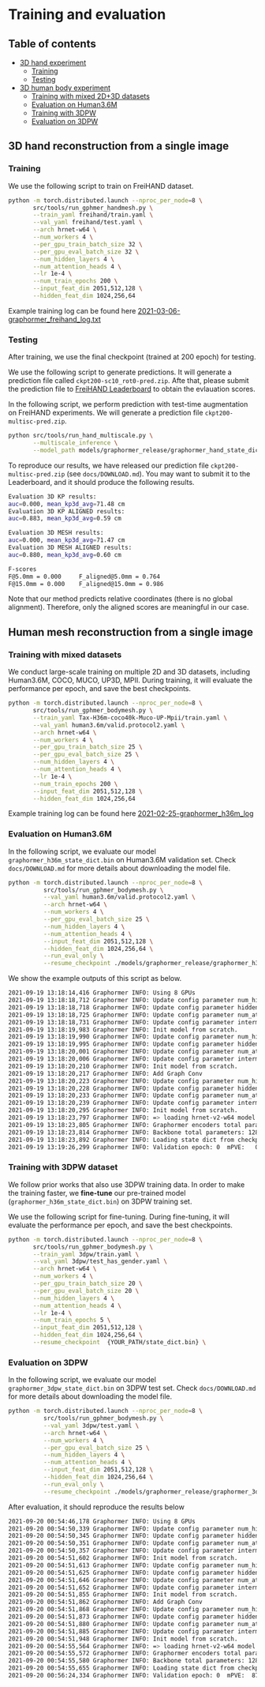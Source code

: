 # Training and evaluation 


## Table of contents
* [3D hand experiment](#3D-hand-reconstruction-from-a-single-image)
    * [Training](#Training)
    * [Testing](#Testing)
* [3D human body experiment](#Human-mesh-reconstruction-from-a-single-image)
    * [Training with mixed 2D+3D datasets](#Training-with-mixed-datasets)
    * [Evaluation on Human3.6M](#Evaluation-on-Human3.6M)
    * [Training with 3DPW](#Training-with-3DPW-dataset)
    * [Evaluation on 3DPW](#Evaluation-on-3DPW)


## 3D hand reconstruction from a single image

### Training

We use the following script to train on FreiHAND dataset. 

```bash
python -m torch.distributed.launch --nproc_per_node=8 \
       src/tools/run_gphmer_handmesh.py \
       --train_yaml freihand/train.yaml \
       --val_yaml freihand/test.yaml \
       --arch hrnet-w64 \
       --num_workers 4 \
       --per_gpu_train_batch_size 32 \
       --per_gpu_eval_batch_size 32 \
       --num_hidden_layers 4 \
       --num_attention_heads 4 \
       --lr 1e-4 \
       --num_train_epochs 200 \
       --input_feat_dim 2051,512,128 \
       --hidden_feat_dim 1024,256,64 
```


Example training log can be found here [2021-03-06-graphormer_freihand_log.txt](https://datarelease.blob.core.windows.net/metro/models/2021-03-06-graphormer_freihand_log.txt)

### Testing

After training, we use the final checkpoint (trained at 200 epoch) for testing.

We use the following script to generate predictions. It will generate a prediction file called `ckpt200-sc10_rot0-pred.zip`. Afte that, please submit the prediction file to [FreiHAND Leaderboard](https://competitions.codalab.org/competitions/21238) to obtain the evlauation scores.


In the following script, we perform prediction with test-time augmentation on FreiHAND experiments. We will generate a prediction file `ckpt200-multisc-pred.zip`. 

```bash
python src/tools/run_hand_multiscale.py \
       --multiscale_inference \
       --model_path models/graphormer_release/graphormer_hand_state_dict.bin \
```

To reproduce our results, we have released our prediction file `ckpt200-multisc-pred.zip` (see `docs/DOWNLOAD.md`). You may want to submit it to the Leaderboard, and it should produce the following results. 

```bash
Evaluation 3D KP results:
auc=0.000, mean_kp3d_avg=71.48 cm
Evaluation 3D KP ALIGNED results:
auc=0.883, mean_kp3d_avg=0.59 cm

Evaluation 3D MESH results:
auc=0.000, mean_kp3d_avg=71.47 cm
Evaluation 3D MESH ALIGNED results:
auc=0.880, mean_kp3d_avg=0.60 cm

F-scores
F@5.0mm = 0.000 	F_aligned@5.0mm = 0.764
F@15.0mm = 0.000 	F_aligned@15.0mm = 0.986
```

Note that our method predicts relative coordinates (there is no global alignment). Therefore, only the aligned scores are meaningful in our case.


## Human mesh reconstruction from a single image


### Training with mixed datasets

We conduct large-scale training on multiple 2D and 3D datasets, including Human3.6M, COCO, MUCO, UP3D, MPII. During training, it will evaluate the performance per epoch, and save the best checkpoints.

```bash
python -m torch.distributed.launch --nproc_per_node=8 \
       src/tools/run_gphmer_bodymesh.py \
       --train_yaml Tax-H36m-coco40k-Muco-UP-Mpii/train.yaml \
       --val_yaml human3.6m/valid.protocol2.yaml \
       --arch hrnet-w64 \
       --num_workers 4 \
       --per_gpu_train_batch_size 25 \
       --per_gpu_eval_batch_size 25 \
       --num_hidden_layers 4 \
       --num_attention_heads 4 \
       --lr 1e-4 \
       --num_train_epochs 200 \
       --input_feat_dim 2051,512,128 \
       --hidden_feat_dim 1024,256,64
```

Example training log can be found here [2021-02-25-graphormer_h36m_log](https://datarelease.blob.core.windows.net/metro/models/2021-02-25-graphormer_h36m_log.txt)

### Evaluation on Human3.6M

In the following script, we evaluate our model `graphormer_h36m_state_dict.bin` on Human3.6M validation set. Check `docs/DOWNLOAD.md` for more details about downloading the model file.

```bash
python -m torch.distributed.launch --nproc_per_node=8 \
          src/tools/run_gphmer_bodymesh.py \
          --val_yaml human3.6m/valid.protocol2.yaml \
          --arch hrnet-w64 \
          --num_workers 4 \
          --per_gpu_eval_batch_size 25 \
          --num_hidden_layers 4 \
          --num_attention_heads 4 \
          --input_feat_dim 2051,512,128 \
          --hidden_feat_dim 1024,256,64 \
          --run_eval_only \
          --resume_checkpoint ./models/graphormer_release/graphormer_h36m_state_dict.bin 
```

We show the example outputs of this script as below. 
```bash
2021-09-19 13:18:14,416 Graphormer INFO: Using 8 GPUs
2021-09-19 13:18:18,712 Graphormer INFO: Update config parameter num_hidden_layers: 12 -> 4
2021-09-19 13:18:18,718 Graphormer INFO: Update config parameter hidden_size: 768 -> 1024
2021-09-19 13:18:18,725 Graphormer INFO: Update config parameter num_attention_heads: 12 -> 4
2021-09-19 13:18:18,731 Graphormer INFO: Update config parameter intermediate_size: 3072 -> 2048
2021-09-19 13:18:19,983 Graphormer INFO: Init model from scratch.
2021-09-19 13:18:19,990 Graphormer INFO: Update config parameter num_hidden_layers: 12 -> 4
2021-09-19 13:18:19,995 Graphormer INFO: Update config parameter hidden_size: 768 -> 256
2021-09-19 13:18:20,001 Graphormer INFO: Update config parameter num_attention_heads: 12 -> 4
2021-09-19 13:18:20,006 Graphormer INFO: Update config parameter intermediate_size: 3072 -> 512
2021-09-19 13:18:20,210 Graphormer INFO: Init model from scratch.
2021-09-19 13:18:20,217 Graphormer INFO: Add Graph Conv
2021-09-19 13:18:20,223 Graphormer INFO: Update config parameter num_hidden_layers: 12 -> 4
2021-09-19 13:18:20,228 Graphormer INFO: Update config parameter hidden_size: 768 -> 64
2021-09-19 13:18:20,233 Graphormer INFO: Update config parameter num_attention_heads: 12 -> 4
2021-09-19 13:18:20,239 Graphormer INFO: Update config parameter intermediate_size: 3072 -> 128
2021-09-19 13:18:20,295 Graphormer INFO: Init model from scratch.
2021-09-19 13:18:23,797 Graphormer INFO: => loading hrnet-v2-w64 model
2021-09-19 13:18:23,805 Graphormer INFO: Graphormer encoders total parameters: 83318598
2021-09-19 13:18:23,814 Graphormer INFO: Backbone total parameters: 128059944
2021-09-19 13:18:23,892 Graphormer INFO: Loading state dict from checkpoint _output/graphormer_release/graphormer_h36m_state_dict.bin
2021-09-19 13:19:26,299 Graphormer INFO: Validation epoch: 0  mPVE:   0.00, mPJPE:  51.20, PAmPJPE:  34.55 
```
 


### Training with 3DPW dataset

We follow prior works that also use 3DPW training data. In order to make the training faster, we **fine-tune** our pre-trained model (`graphormer_h36m_state_dict.bin`) on 3DPW training set. 

We use the following script for fine-tuning. During fine-tuning, it will evaluate the performance per epoch, and save the best checkpoints. 

```bash
python -m torch.distributed.launch --nproc_per_node=8 \
       src/tools/run_gphmer_bodymesh.py \
       --train_yaml 3dpw/train.yaml \
       --val_yaml 3dpw/test_has_gender.yaml \
       --arch hrnet-w64 \
       --num_workers 4 \
       --per_gpu_train_batch_size 20 \
       --per_gpu_eval_batch_size 20 \
       --num_hidden_layers 4 \
       --num_attention_heads 4 \
       --lr 1e-4 \
       --num_train_epochs 5 \
       --input_feat_dim 2051,512,128 \
       --hidden_feat_dim 1024,256,64 \
       --resume_checkpoint  {YOUR_PATH/state_dict.bin} \
```


### Evaluation on 3DPW
In the following script, we evaluate our model `graphormer_3dpw_state_dict.bin` on 3DPW test set. Check `docs/DOWNLOAD.md` for more details about downloading the model file.


```bash
python -m torch.distributed.launch --nproc_per_node=8 \
          src/tools/run_gphmer_bodymesh.py \
          --val_yaml 3dpw/test.yaml \
          --arch hrnet-w64 \
          --num_workers 4 \
          --per_gpu_eval_batch_size 25 \
          --num_hidden_layers 4 \
          --num_attention_heads 4 \
          --input_feat_dim 2051,512,128 \
          --hidden_feat_dim 1024,256,64 \
          --run_eval_only \
          --resume_checkpoint ./models/graphormer_release/graphormer_3dpw_state_dict.bin  
```

After evaluation, it should reproduce the results below
```bash
2021-09-20 00:54:46,178 Graphormer INFO: Using 8 GPUs
2021-09-20 00:54:50,339 Graphormer INFO: Update config parameter num_hidden_layers: 12 -> 4
2021-09-20 00:54:50,345 Graphormer INFO: Update config parameter hidden_size: 768 -> 1024
2021-09-20 00:54:50,351 Graphormer INFO: Update config parameter num_attention_heads: 12 -> 4
2021-09-20 00:54:50,357 Graphormer INFO: Update config parameter intermediate_size: 3072 -> 2048
2021-09-20 00:54:51,602 Graphormer INFO: Init model from scratch.
2021-09-20 00:54:51,613 Graphormer INFO: Update config parameter num_hidden_layers: 12 -> 4
2021-09-20 00:54:51,625 Graphormer INFO: Update config parameter hidden_size: 768 -> 256
2021-09-20 00:54:51,646 Graphormer INFO: Update config parameter num_attention_heads: 12 -> 4
2021-09-20 00:54:51,652 Graphormer INFO: Update config parameter intermediate_size: 3072 -> 512
2021-09-20 00:54:51,855 Graphormer INFO: Init model from scratch.
2021-09-20 00:54:51,862 Graphormer INFO: Add Graph Conv
2021-09-20 00:54:51,868 Graphormer INFO: Update config parameter num_hidden_layers: 12 -> 4
2021-09-20 00:54:51,873 Graphormer INFO: Update config parameter hidden_size: 768 -> 64
2021-09-20 00:54:51,880 Graphormer INFO: Update config parameter num_attention_heads: 12 -> 4
2021-09-20 00:54:51,885 Graphormer INFO: Update config parameter intermediate_size: 3072 -> 128
2021-09-20 00:54:51,948 Graphormer INFO: Init model from scratch.
2021-09-20 00:54:55,564 Graphormer INFO: => loading hrnet-v2-w64 model
2021-09-20 00:54:55,572 Graphormer INFO: Graphormer encoders total parameters: 83318598
2021-09-20 00:54:55,580 Graphormer INFO: Backbone total parameters: 128059944
2021-09-20 00:54:55,655 Graphormer INFO: Loading state dict from checkpoint _output/graphormer_release/graphormer_3dpw_state_dict.bin
2021-09-20 00:56:24,334 Graphormer INFO: Validation epoch: 0  mPVE:  87.57, mPJPE:  73.98, PAmPJPE:  45.35 
```


